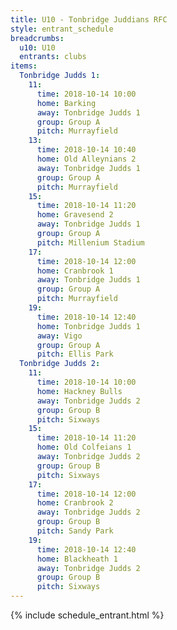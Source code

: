 ```yaml
---
title: U10 - Tonbridge Juddians RFC
style: entrant_schedule
breadcrumbs:
  u10: U10
  entrants: clubs
items:
  Tonbridge Judds 1:
    11:
      time: 2018-10-14 10:00
      home: Barking
      away: Tonbridge Judds 1
      group: Group A
      pitch: Murrayfield
    13:
      time: 2018-10-14 10:40
      home: Old Alleynians 2
      away: Tonbridge Judds 1
      group: Group A
      pitch: Murrayfield
    15:
      time: 2018-10-14 11:20
      home: Gravesend 2
      away: Tonbridge Judds 1
      group: Group A
      pitch: Millenium Stadium
    17:
      time: 2018-10-14 12:00
      home: Cranbrook 1
      away: Tonbridge Judds 1
      group: Group A
      pitch: Murrayfield
    19:
      time: 2018-10-14 12:40
      home: Tonbridge Judds 1
      away: Vigo
      group: Group A
      pitch: Ellis Park
  Tonbridge Judds 2:
    11:
      time: 2018-10-14 10:00
      home: Hackney Bulls
      away: Tonbridge Judds 2
      group: Group B
      pitch: Sixways
    15:
      time: 2018-10-14 11:20
      home: Old Colfeians 1
      away: Tonbridge Judds 2
      group: Group B
      pitch: Sixways
    17:
      time: 2018-10-14 12:00
      home: Cranbrook 2
      away: Tonbridge Judds 2
      group: Group B
      pitch: Sandy Park
    19:
      time: 2018-10-14 12:40
      home: Blackheath 1
      away: Tonbridge Judds 2
      group: Group B
      pitch: Sixways
---
```


{% include schedule_entrant.html %}
